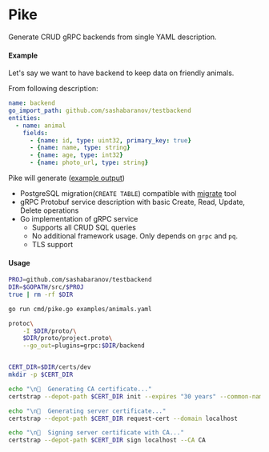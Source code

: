 # Pike

Generate CRUD gRPC backends from single YAML description.


#### Example

Let's say we want to have backend to keep data on friendly animals.


From following description:

```yaml
name: backend
go_import_path: github.com/sashabaranov/testbackend
entities:
  - name: animal
    fields:
      - {name: id, type: uint32, primary_key: true}
      - {name: name, type: string}
      - {name: age, type: int32}
      - {name: photo_url, type: string}
```

Pike will generate ([example output](https://github.com/sashabaranov/pike/tree/master/examples/testbackend))
* PostgreSQL migration(`CREATE TABLE`) compatible with [migrate](https://github.com/golang-migrate/migrate) tool
* gRPC Protobuf service description with basic Create, Read, Update, Delete operations
* Go implementation of gRPC service 
  * Supports all CRUD SQL queries
  * No additional framework usage. Only depends on `grpc` and `pq`.
  * TLS support
  
  
#### Usage


```bash
PROJ=github.com/sashabaranov/testbackend
DIR=$GOPATH/src/$PROJ
true | rm -rf $DIR

go run cmd/pike.go examples/animals.yaml

protoc\
	-I $DIR/proto/\
	$DIR/proto/project.proto\
	--go_out=plugins=grpc:$DIR/backend


CERT_DIR=$DIR/certs/dev
mkdir -p $CERT_DIR

echo "\n🔖  Generating CA certificate..."
certstrap --depot-path $CERT_DIR init --expires "30 years" --common-name "CA"

echo "\n🔖  Generating server certificate..."
certstrap --depot-path $CERT_DIR request-cert --domain localhost

echo "\n🔖  Signing server certificate with CA..."
certstrap --depot-path $CERT_DIR sign localhost --CA CA
```
